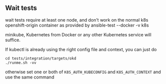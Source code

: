 Wait tests
----------

wait tests require at least one node, and don't work on the normal k8s
openshift-origin container as provided by ansible-test --docker -v k8s

minikube, Kubernetes from Docker or any other Kubernetes service will
suffice.

If kubectl is already using the right config file and context, you can
just do

```
cd tests/integration/targets/okd
./runme.sh -vv
```

otherwise set one or both of `K8S_AUTH_KUBECONFIG` and `K8S_AUTH_CONTEXT`
and use the same command
